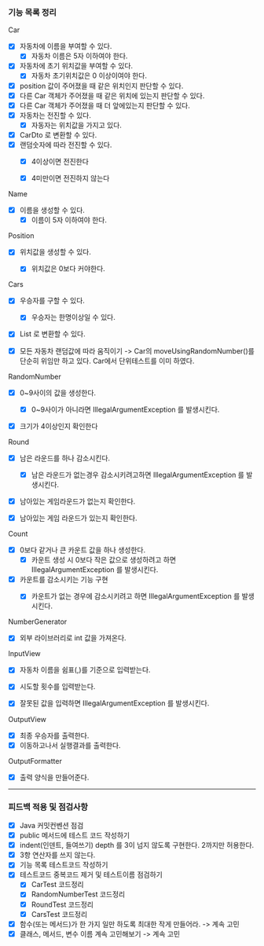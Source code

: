 ### 기능 목록 정리

Car
- [x] 자동차에 이름을 부여할 수 있다.
  - [x] 자동차 이름은 5자 이하여야 한다.
- [x] 자동차에 초기 위치값을 부여할 수 있다.
  - [x] 자동차 초기위치값은 0 이상이여야 한다.
- [x] position 값이 주어졌을 때 같은 위치인지 판단할 수 있다.
- [x] 다른 Car 객체가 주어졌을 때 같은 위치에 있는지 판단할 수 있다.
- [x] 다른 Car 객체가 주어졌을 때 더 앞에있는지 판단할 수 있다.
- [x] 자동차는 전진할 수 있다.
  - [x] 자동자는 위치값을 가지고 있다.
- [x] CarDto 로 변환할 수 있다.
- [x] 랜덤숫자에 따라 전진할 수 있다.
  - [x] 4이상이면 전진한다
  - [x] 4미만이면 전진하지 않는다


Name
- [x] 이름을 생성할 수 있다.
  - [x] 이름이 5자 이하여야 한다.

Position
- [x] 위치값을 생성할 수 있다.
  - [x] 위치값은 0보다 커야한다.


Cars
- [x] 우승자를 구할 수 있다.
  - [x] 우승자는 한명이상일 수 있다.
- [x] List<CarDto> 로 변환할 수 있다.
- [x] 모든 자동차 랜덤값에 따라 움직이기 -> Car의 moveUsingRandomNumber()를 단순히 위임만 하고 있다. Car에서 단위테스트를 이미 하였다.

  
RandomNumber
- [x] 0~9사이의 값을 생성한다.
  - [x] 0~9사이가 아니라면 IllegalArgumentException 를 발생시킨다.
- [x] 크기가 4이상인지 확인한다


Round
- [x] 남은 라운드를 하나 감소시킨다.
  - [x] 남은 라운드가 없는경우 감소시키려고하면 IllegalArgumentException 를 발생시킨다.
- [x] 남아있는 게임라운드가 없는지 확인한다.
- [x] 남아있는 게임 라운드가 있는지 확인한다.


Count
- [x] 0보다 같거나 큰 카운트 값을 하나 생성한다.
  - [x] 카운트 생성 시 0보다 작은 값으로 생성하려고 하면 IllegalArgumentException 를 발생시킨다.
- [x] 카운트를 감소시키는 기능 구현
  - [x] 카운트가 없는 경우에 감소시키려고 하면 IllegalArgumentException 를 발생시킨다.


NumberGenerator
- [x] 외부 라이브러리로 int 값을 가져온다.


InputView
- [x] 자동차 이름을 쉼표(,)를 기준으로 입력받는다.
- [x] 시도할 횟수를 입력받는다.
- [x] 잘못된 값을 입력하면 IllegalArgumentException 를 발생시킨다.


OutputView
- [x] 최종 우승자를 출력한다.
- [x] 이동하고나서 실행결과를 출력한다.

OutputFormatter
- [x] 출력 양식을 만들어준다.


---

### 피드백 적용 및 점검사항

- [x] Java 커밋컨벤션 점검
- [x] public 메서드에 테스트 코드 작성하기
- [x] indent(인덴트, 들여쓰기) depth 를 3이 넘지 않도록 구현한다. 2까지만 허용한다.
- [x] 3항 연산자를 쓰지 않는다.
- [x] 기능 목록 테스트코드 작성하기
- [x] 테스트코드 중복코드 제거 및 테스트이름 점검하기
  - [x] CarTest 코드정리
  - [x] RandomNumberTest 코드정리
  - [x] RoundTest 코드정리
  - [x] CarsTest 코드정리
- [x] 함수(또는 메서드)가 한 가지 일만 하도록 최대한 작게 만들어라. -> 계속 고민
- [x] 클래스, 메서드, 변수 이름 계속 고민해보기 -> 계속 고민